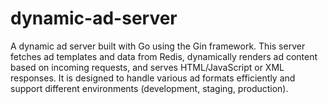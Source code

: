 # dynamic-ad-server
A dynamic ad server built with Go using the Gin framework. This server fetches ad templates and data from Redis, dynamically renders ad content based on incoming requests, and serves HTML/JavaScript or XML responses. It is designed to handle various ad formats efficiently and support different environments (development, staging, production).
